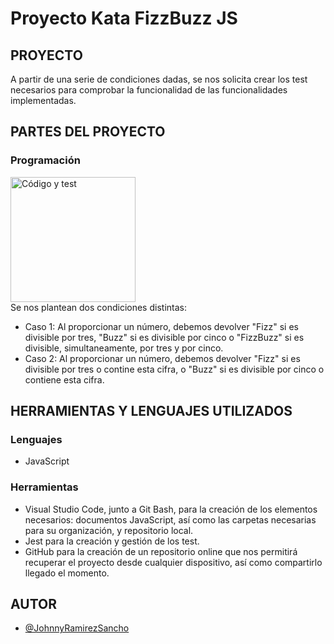 # Proyecto Kata FizzBuzz JS
## PROYECTO
A partir de una serie de condiciones dadas, se nos solicita crear los test necesarios para comprobar la funcionalidad de las funcionalidades implementadas.
## PARTES DEL PROYECTO
### Programación
<a href="http://yquetecuentas.com/f5/Kata-FizzBuzz-js/test.jpg" target="_blank"><img src="http://yquetecuentas.com/f5/Kata-FizzBuzz-js/test.jpg" alt="Código y test" width="200"></a>   
Se nos plantean dos condiciones distintas:
- Caso 1: Al proporcionar un número, debemos devolver "Fizz" si es divisible por tres, "Buzz" si es divisible por cinco o "FizzBuzz" si es divisible, simultaneamente, por tres y por cinco.
- Caso 2: Al proporcionar un número, debemos devolver "Fizz" si es divisible por tres o contine esta cifra, o "Buzz" si es divisible por cinco o contiene esta cifra.
## HERRAMIENTAS Y LENGUAJES UTILIZADOS
### Lenguajes
 - JavaScript
### Herramientas
- Visual Studio Code, junto a Git Bash, para la creación de los elementos necesarios: documentos JavaScript, así como las carpetas necesarias para su organización, y repositorio local.
- Jest para la creación y gestión de los test.
- GitHub para la creación de un repositorio online que nos permitirá recuperar el proyecto desde cualquier dispositivo, así como compartirlo llegado el momento.
## AUTOR
- [@JohnnyRamirezSancho](https://github.com/JohnnyRamirezSancho)